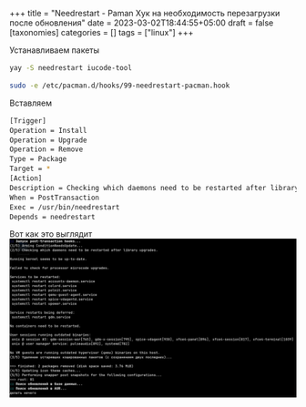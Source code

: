 +++
title = "Needrestart - Paman Хук на необходимость перезагрузки после обновления"
date = 2023-03-02T18:44:55+05:00
draft = false
[taxonomies]
categories = []
tags = ["linux"]
+++

Устанавливаем пакеты

```bash
yay -S needrestart iucode-tool
```

```bash
sudo -e /etc/pacman.d/hooks/99-needrestart-pacman.hook
```

Вставляем

```sh
[Trigger]
Operation = Install
Operation = Upgrade
Operation = Remove
Type = Package
Target = *
[Action]
Description = Checking which daemons need to be restarted after library upgrades.
When = PostTransaction
Exec = /usr/bin/needrestart
Depends = needrestart
```

Вот как это выглядит
![](/images/needrestart/1669990137.png)
